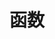 <!--
 * @Author: wteano wzgtao@foxmail.com
 * @Date: 2025-10-29 09:19:17
 * @LastEditors: wteano wzgtao@foxmail.com
 * @LastEditTime: 2025-10-29 10:18:27
 * @FilePath: \vueuse\packages\functions.md
 * @Description: 这是默认设置,请设置`customMade`, 打开koroFileHeader查看配置 进行设置: https://github.com/OBKoro1/koro1FileHeader/wiki/%E9%85%8D%E7%BD%AE
-->
# 函数

<FunctionsList />